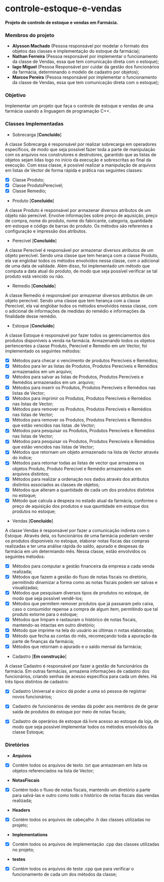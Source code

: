 # controle-estoque-e-vendas
#### Projeto de controle de estoque e vendas em Farmácia.

### Membros do projeto

- **Alysson Machado** (Pessoa responsável por modelar o formato dos objetos das classes e implementação do estoque da farmácia);
- **Nathan Ferreira** (Pessoa responsável por implementar o funcionamento da classe de Vendas, essa que tem comunicação direta com o estoque);
- **Iago Miguel** (Pessoa Responsável por cuidar da gestão dos funcionários da farmácia, determinando o modelo de cadastro por objetos);
- **Marcos Pereira** (Pessoa responsável por implementar o funcionamento da classe de Vendas, essa que tem comunicação direta com o estoque);

### Objetivo

Implementar um projeto que faça o controle de estoque e vendas de uma farmácia usando a linguagem de programação C++. 

### Classes Implementadas

- Sobrecarga [**Concluído**]

A classe Sobrecarga é responsável por realizar sobrecarga em operadores específicos, de modo que seja possível fazer toda a parte de manipulação com os arquivos nos construtores e destrutores, garantido que as listas de objetos sejam lidas logo no início da execução e sobrescritas ao final da execução. Com essa classe, é possível realizar a manipulação de arquivos em listas de Vector de forma rápida e prática nas seguintes classes:
- [x] Classe Produto;
- [X] Classe ProdutoPerecivel;
- [X] Classe Remedio;

- Produto [**Concluído**]

A classe Produto é responsável por armazenar diversos atributos de um objeto não perecível. Envolve informações sobre preço de aquisição, preço de compra, nome do produto, nome do fabricante, categoria, quantidade em estoque e código de barras do produto. Os métodos são referentes a configuração e impressão dos atributos.

- Perecivel [**Concluído**]

A classe Perecível é responsável por armazenar diversos atributos de um objeto perecível. Sendo uma classe que tem herança com a classe Produto, ela vai englobar todos os métodos envolvidos nessa classe, com o adicional de uma data de validade. Além disso, foi implementado um método que computa a data atual do produto, de modo que seja possível verificar se tal produto está vencido ou não.

- Remedio [**Concluído**]

A classe Remedio é responsável por armazenar diversos atributos de um objeto perecível. Sendo uma classe que tem herança com a classe Perecivel, ela vai englobar todos os métodos envolvidos nessa classe, com o adicional de informações de medidas do remédio e informações da finalidade desse remédio.

- Estoque [**Concluído**]

A classe Estoque é responsável por fazer todos os gerenciamentos dos produtos disponíveis a venda na farmácia. Armazenando todos os objetos pertencentes a classe Produto, Perecivel e Remedio em um Vector, foi implementado os seguintes métodos:

- [x] Métodos para checar o vencimento de produtos Perecíveis e Remédios;
- [x] Métodos para ler as listas de Produtos, Produtos Perecíveis e Remédios armazenados em um arquivo; 
- [x] Métodos para salvar as listas de Produtos, Produtos Perecíveis e Remédios armazenados em um .arquivo; 
- [x] Métodos para inserir os Produtos, Produtos Perecíveis e Remédios nas listas de Vector;
- [x] Métodos para imprimir os Produtos, Produtos Perecíveis e Remédios nas listas de Vector;
- [x] Métodos para remover os Produtos, Produtos Perecíveis e Remédios nas listas de Vector;
- [x] Métodos para remover os Produtos, Produtos Perecíveis e Remédios que estão vencidos nas listas .de Vector;
- [x] Métodos para pesquisar os Produtos, Produtos Perecíveis e Remédios nas listas de Vector;
- [x] Métodos para pesquisar os Produtos, Produtos Perecíveis e Remédios que estão vencidos nas listas de Vector;
- [X] Métodos que retornam um objeto armazenado na lista de Vector através do índice;
- [x] Métodos para retornar todas as listas de vector que armazena os objetos Produto, Produto Perecível e Remédio armazenados em arquivos distintos;
- [x] Métodos para realizar a ordenação nos dados através dos atributos distintos associados as classes de objetos;
- [x] Métodos que alteram a quantidade de cada um dos produtos distintos no estoque;
- [x] Método que calcula a despeza no estado atual da farmácia, conforme o preço de aquisição dos produtos e sua qauntidade em estoque dos produtos no estoque;

- Vendas [**Concluído**]

A classe Vendas é responsável por fazer a comunicação indireta com o Estoque. Através dela, os funcionários de uma farmácia poderiam vender os produtos disponíveis no estoque, elaborar notas fiscas das compras realizadas e ter uma análise rápida do saldo, apurado e despesas da farmácia em um determiando mês. Nessa classe, estão envolvidos os seguintes métodos:

- [x] Métodos para computar a gestão financeira da empresa a cada venda realizada;
- [x] Métodos que fazem a gestão do fluxo de notas fiscais no diretório, permitindo dinamizar a forma como as notas fiscais podem ser salvas e visualizadas;
- [x] Métodos que pesquisam diversos tipos de produtos no estoque, de modo que seja possível vendê-los;
- [x] Métodos que permitem remover produtos que já passaram pelo caixa, caso o consumidor repense a compra de algum item, permitindo que tal produto extorne para o estoque;
- [x] Métodos que limpam e rastauram o histórico de notas fiscais, mantendo-as intactas em outro diretório;
- [x] Método que imprime na tela do usuário as últimas n notas elaboradas;
- [x] Método que fecha as contas do mês, recomeçando toda a apuração da parte de finanças da farmácia;
- [x] Métodos que retornam o apurado e o saldo mensal da farmácia;

- Cadastro [**Em construção**]

A classe Cadastro é responsável por fazer a gestão de funcionários da farmácia. Em outras farmácias, armazena informações de cadastro dos funcionários, criando senhas de acesso específica para cada um deles. Há três tipos distintos de cadastro:

- [x] Cadastro Universal e único dá poder a uma só pessoa de registrar novos funcionários;
- [x] Cadastro de funcionários de vendas dá poder aos membros de de gerar saída de produtos do estoque por meio de notas fiscais;
- [x] Cadastro de operários de estoque dá livre acesso ao estoque da loja, de modo que seja possível implementar todos os métodos envolvidos da classe Estoque;


### Diretórios

- **Arquivos**

- [x] Contém todos os arquivos de texto .txt que armazenam em lista os objetos referenciados na lista de Vector;

- **NotasFiscais**
- [x] Contém todo o fluxo de notas fiscais, mantendo um diretório a parte para salvá-las e outro como todo o histórico de notas fiscais das vendas realizada;
 
- **Headers**

- [x] Contém todos os arquivos de cabeçalho .h das classes utilizadas no projeto;

- **Implementations**

- [x] Contém todos os arquivos de implementação .cpp das classes utilizadas no projeto;

 - **testes**

 - [x] Contém todos os arquivos de teste .cpp que para verificar o funcionamento de cada um dos métodos da classe;
